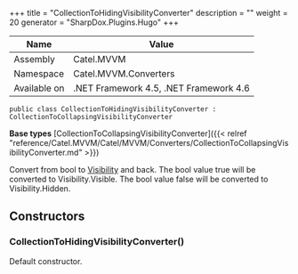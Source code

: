 

+++
title = "CollectionToHidingVisibilityConverter" 
description = ""
weight = 20
generator = "SharpDox.Plugins.Hugo"
+++

Name|Value
---|---
Assembly|Catel.MVVM
Namespace|Catel.MVVM.Converters
Available on|.NET Framework 4.5, .NET Framework 4.6

```
public class CollectionToHidingVisibilityConverter : CollectionToCollapsingVisibilityConverter
```

**Base types**
[CollectionToCollapsingVisibilityConverter]({{&lt; relref "reference/Catel.MVVM/Catel/MVVM/Converters/CollectionToCollapsingVisibilityConverter.md" &gt;}})

Convert from bool to [Visibility](#) and back. The bool value true will be converted to Visibility.Visible. The bool value false will be converted to Visibility.Hidden.

## Constructors

### CollectionToHidingVisibilityConverter()

Default constructor.

